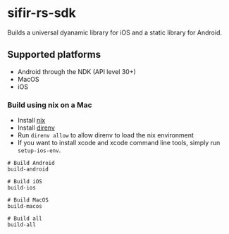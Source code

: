 # sifir-rs-sdk

Builds a universal dyanamic library for iOS and a static library for Android.

## Supported platforms

* Android through the NDK (API level 30+)
* MacOS
* iOS

### Build using nix on a Mac
- Install [nix](https://determinate.systems/nix-installer/)
- Install [direnv](https://direnv.net/)
- Run `direnv allow` to allow direnv to load the nix environment
- If you want to install xcode and xcode command line tools, simply run `setup-ios-env`.

```
# Build Android
build-android

# Build iOS
build-ios

# Build MacOS
build-macos

# Build all
build-all
```
